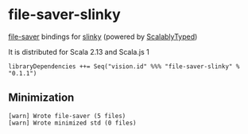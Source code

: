 # file-saver-slinky
[file-saver](https://github.com/eligrey/FileSaver.js) bindings for [slinky](https://slinky.dev/) (powered by [ScalablyTyped](https://scalablytyped.org))

It is distributed for Scala 2.13 and Scala.js 1

```
libraryDependencies ++= Seq("vision.id" %%% "file-saver-slinky" % "0.1.1") 
```

## Minimization
```
[warn] Wrote file-saver (5 files)
[warn] Wrote minimized std (0 files)
```